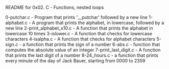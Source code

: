 README for 0x02. C - Functions, nested loops

0-putchar.c - Program that prints '__putchar' followed by a new line
1-alphabet.c - A program that prints the alphabet, in lowercase, followed by a
new line
2-print_alphabet_x10.c -  A function that prints the alphabet in lowercase 10
times
3-islower.c - A function that checks for lowercase characters
4-isalpha.c - A function that checks for alphabet characters
5-sign.c - a function that prints the sign of a number
6-abs.c - function that computes the absolute value of an integer
7-print_last_digit.c - A function that prints the last digit of a number
8-24_hours.c - a function that prints every minute of the day of Jack Bauer,
starting from 0000 to 2359